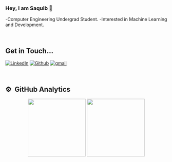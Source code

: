 ### Hey, I am Saquib 👋

-Computer Engineering Undergrad Student.
-Interested in Machine Learning and Development.

<br>

## Get in Touch...

<p>
<a href="https://www.linkedin.com/in/saquib-ali-89aa14202/"><img alt="LinkedIn" src="https://img.shields.io/badge/LinkedIn-0077B5?style=for-the-badge&logo=linkedin&logoColor=white"></a>
<a href="https://github.com/saquibali7"><img alt="Github" src="https://img.shields.io/badge/GitHub-100000?style=for-the-badge&logo=github&logoColor=white"></a>
<a href="mailto:alisaquib95@gmail.com"><img alt="gmail" src="https://img.shields.io/badge/Gmail-D14836?style=for-the-badge&logo=gmail&logoColor=white"></a>
</p>
<br>

## ⚙️ &nbsp;GitHub Analytics
<p align="center">
  <img height="180em" src="https://github-readme-stats-eight-theta.vercel.app/api?username=saquibali7&show_icons=true&theme=algolia&include_all_commits=true&count_private=true"/>
  <img height="180em" src="https://github-readme-stats-eight-theta.vercel.app/api/top-langs/?username=saquibali7&layout=compact&langs_count=8&theme=algolia"/>
</p>
